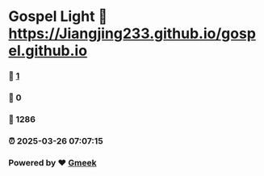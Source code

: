 # Gospel Light :link: https://Jiangjing233.github.io/gospel.github.io 
### :page_facing_up: [1](https://Jiangjing233.github.io/gospel.github.io/tag.html) 
### :speech_balloon: 0 
### :hibiscus: 1286 
### :alarm_clock: 2025-03-26 07:07:15 
### Powered by :heart: [Gmeek](https://github.com/Meekdai/Gmeek)

